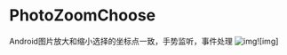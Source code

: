 # PhotoZoomChoose
Android图片放大和缩小选择的坐标点一致，手势监听，事件处理
![img](https://github.com/604982372/PhotoZoomChoose/blob/master/11301.gif?raw=true)![img]
